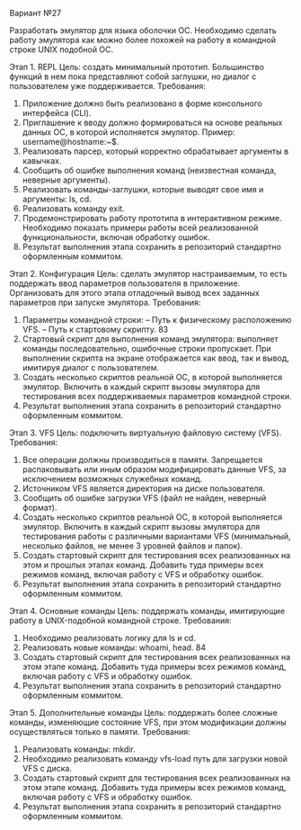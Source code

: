 Вариант №27 

Разработать эмулятор для языка оболочки ОС. Необходимо сделать работу 
эмулятора как можно более похожей на работу в командной строке UNIX
подобной ОС. 

Этап 1. REPL 
Цель: создать минимальный прототип. Большинство функций в нем пока 
представляют собой заглушки, но диалог с пользователем уже поддерживается. 
Требования: 
1. Приложение должно быть реализовано в форме консольного интерфейса 
(CLI). 
2. Приглашение к вводу должно формироваться на основе реальных данных 
ОС, в которой исполняется эмулятор. Пример: username@hostname:~$. 
3. Реализовать парсер, который корректно обрабатывает аргументы в 
кавычках. 
4. Сообщить об ошибке выполнения команд (неизвестная команда, неверные 
аргументы). 
5. Реализовать команды-заглушки, которые выводят свое имя и аргументы: ls, 
cd. 
6. Реализовать команду exit. 
7. Продемонстрировать работу прототипа в интерактивном режиме. 
Необходимо показать примеры работы всей реализованной 
функциональности, включая обработку ошибок. 
8. Результат выполнения этапа сохранить в репозиторий стандартно 
оформленным коммитом.
 
Этап 2. Конфигурация 
Цель: сделать эмулятор настраиваемым, то есть поддержать ввод параметров 
пользователя в приложение. Организовать для этого этапа отладочный вывод всех 
заданных параметров при запуске эмулятора. 
Требования: 
1. Параметры командной строки: – Путь к физическому расположению VFS. – Путь к стартовому скрипту. 
83 
2. Стартовый скрипт для выполнения команд эмулятора: выполняет команды 
последовательно, ошибочные строки пропускает. При выполнении скрипта 
на экране отображается как ввод, так и вывод, имитируя диалог с 
пользователем. 
3. Создать несколько скриптов реальной ОС, в которой выполняется эмулятор. 
Включить в каждый скрипт вызовы эмулятора для тестирования всех 
поддерживаемых параметров командной строки. 
4. Результат выполнения этапа сохранить в репозиторий стандартно 
оформленным коммитом.

Этап 3. VFS 
Цель: подключить виртуальную файловую систему (VFS). 
Требования: 
1. Все операции должны производиться в памяти. Запрещается распаковывать 
или иным образом модифицировать данные VFS, за исключением 
возможных служебных команд. 
2. Источником VFS является директория на диске пользователя. 
3. Сообщить об ошибке загрузки VFS (файл не найден, неверный формат). 
4. Создать несколько скриптов реальной ОС, в которой выполняется эмулятор. 
Включить в каждый скрипт вызовы эмулятора для тестирования работы c 
различными вариантами VFS (минимальный, несколько файлов, не менее 3 
уровней файлов и папок). 
5. Создать стартовый скрипт для тестирования всех реализованных на этом и 
прошлых этапах команд. Добавить туда примеры всех режимов команд, 
включая работу с VFS и обработку ошибок. 
6. Результат выполнения этапа сохранить в репозиторий стандартно 
оформленным коммитом.
 
Этап 4. Основные команды 
Цель: поддержать команды, имитирующие работу в UNIX-подобной 
командной строке. 
Требования: 
1. Необходимо реализовать логику для ls и cd. 
2. Реализовать новые команды: whoami, head. 
84 
3. Создать стартовый скрипт для тестирования всех реализованных на этом 
этапе команд. Добавить туда примеры всех режимов команд, включая 
работу с VFS и обработку ошибок. 
4. Результат выполнения этапа сохранить в репозиторий стандартно 
оформленным коммитом.

Этап 5. Дополнительные команды 
Цель: поддержать более сложные команды, изменяющие состояние VFS, при 
этом модификации должны осуществляться только в памяти. 
Требования: 
1. Реализовать команды: mkdir. 
2. Необходимо реализовать команду vfs-load путь для загрузки новой VFS с 
диска. 
3. Создать стартовый скрипт для тестирования всех реализованных на этом 
этапе команд. Добавить туда примеры всех режимов команд, включая 
работу с VFS и обработку ошибок. 
4. Результат выполнения этапа сохранить в репозиторий стандартно 
оформленным коммитом.
